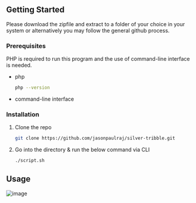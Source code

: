 <!-- GETTING STARTED -->
## Getting Started
Please download the zipfile and extract to a folder of your choice in your system or alternatively you may follow the general github process.

### Prerequisites

PHP is required to run this program and the use of command-line interface is needed. 
* php
  ```sh
  php --version
  ```
* command-line interface

### Installation

1. Clone the repo
   ```sh
   git clone https://github.com/jasonpaulraj/silver-tribble.git
   ```
2. Go into the directory & run the below command via CLI
   ```sh
   ./script.sh
   ```

<!-- USAGE EXAMPLES -->
## Usage
![image](https://user-images.githubusercontent.com/9050721/216880673-b9978900-2f9e-4ecf-a1c3-5822ba2f8e5a.png)
